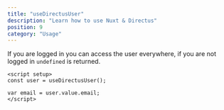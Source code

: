 ```yaml
---
title: "useDirectusUser"
description: "Learn how to use Nuxt & Directus"
position: 9
category: "Usage"
---
```


If you are logged in you can access the user everywhere, if you are not logged in `undefined` is returned.

```vue
<script setup>
const user = useDirectusUser();

var email = user.value.email;
</script>
```
